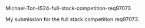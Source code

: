 Michael-Ton-IS24-full-stack-competition-req97073

My submission for the full stack competition req97073.
